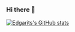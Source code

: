 ### Hi there 👋
[![Edgarits's GitHub stats](https://github-readme-stats.vercel.app/api?username=edgaritss)](https://github.com/edgaritss/github-readme-stats)
<!--
**Edgaritss/Edgaritss** is a ✨ _special_ ✨ repository because its `README.md` (this file) appears on your GitHub profile.

Here are some ideas to get you started:

- 🔭 I’m currently working on ...
- 🌱 I’m currently learning ...
- 👯 I’m looking to collaborate on ...
- 🤔 I’m looking for help with ...
- 💬 Ask me about ...
- 📫 How to reach me: ...
- 😄 Pronouns: ...
- ⚡ Fun fact: ...
-->
